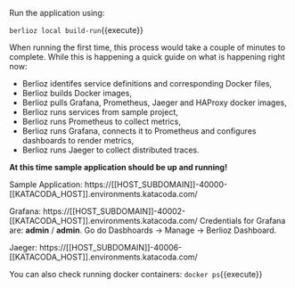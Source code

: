 Run the application using:  

`berlioz local build-run`{{execute}}

When running the first time, this process would take a couple of minutes to complete. While this is happening a quick guide on what is happening right now:
* Berlioz identifes service definitions and corresponding Docker files,
* Berlioz builds Docker images,
* Berlioz pulls Grafana, Prometheus, Jaeger and HAProxy docker images,
* Berlioz runs services from sample project,
* Berlioz runs Prometheus to collect metrics,
* Berlioz runs Grafana, connects it to Prometheus and configures dashboards to render metrics,
* Berlioz runs Jaeger to collect distributed traces.

**At this time sample application should be up and running!**

Sample Application: https://[[HOST_SUBDOMAIN]]-40000-[[KATACODA_HOST]].environments.katacoda.com/

Grafana: https://[[HOST_SUBDOMAIN]]-40002-[[KATACODA_HOST]].environments.katacoda.com/
Credentials for Grafana are: **admin** / **admin**. Go do Dasbhoards -> Manage -> Berlioz Dashboard.

Jaeger: https://[[HOST_SUBDOMAIN]]-40006-[[KATACODA_HOST]].environments.katacoda.com/


You can also check running docker containers:
`docker ps`{{execute}}
